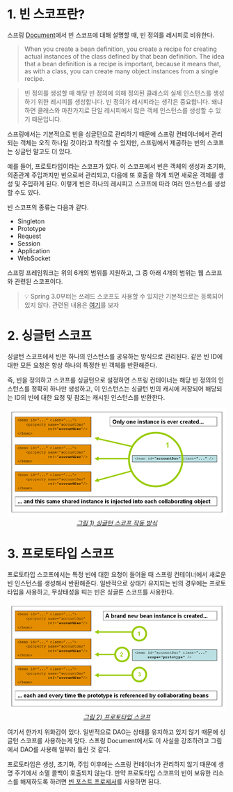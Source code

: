 # 1. 빈 스코프란?

스프링 [Document](https://docs.spring.io/spring-framework/docs/current/reference/html/core.html#beans-factory-scopes)에서 빈 스코프에 대해 설명할 때, 빈 정의를 레시피로 비유한다.

> When you create a bean definition, you create a recipe for creating actual instances of the class defined by that bean definition. The idea that a bean definition is a recipe is important, because it means that, as with a class, you can create many object instances from a single recipe.

> 빈 정의를 생성할 때 해당 빈 정의에 의해 정의된 클래스의 실제 인스턴스를 생성하기 위한 레시피를 생성합니다. 빈 정의가 레시피라는 생각은 중요합니다. 왜냐하면 클래스와 마찬가지로 단일 레시피에서 많은 객체 인스턴스를 생성할 수 있기 때문입니다.

스프링에서는 기본적으로 빈을 싱글턴으로 관리하기 때문에 스프링 컨테이너에서 관리되는 객체는 오직 하나일 것이라고 착각할 수 있지만, 스프링에서 제공하는 빈의 스코프는 싱글턴 말고도 더 있다.

예를 들어, 프로토타입이라는 스코프가 있다. 이 스코프에서 빈은 객체의 생성과 초기화, 의존관계 주입까지만 빈으로써 관리되고, 다음에 또 호출을 하게 되면 새로운 객체를 생성 및 주입하게 된다. 이렇게 빈은 하나의 레시피고 스코프에 따라 여러 인스턴스를 생성할 수도 있다.

빈 스코프의 종류는 다음과 같다.

-   Singleton
-   Prototype
-   Request
-   Session
-   Application
-   WebSocket

스프링 프레임워크는 위의 6개의 범위를 지원하고, 그 중 아래 4개의 범위는 웹 스코프와 관련된 스코프이다.

> 💡 Spring 3.0부터는 쓰레드 스코프도 사용할 수 있지만 기본적으로는 등록되어 있지 않다. 관련된 내용은 [여기](https://docs.spring.io/spring-framework/docs/5.3.19/javadoc-api/org/springframework/context/support/SimpleThreadScope.html)를 보자

# 2. 싱글턴 스코프

싱글턴 스코프에서 빈은 하나의 인스턴스를 공유하는 방식으로 관리된다. 같은 빈 ID에 대한 모든 요청은 항상 하나의 특정한 빈 객체를 반환해준다.

즉, 빈을 정의하고 스코프를 싱글턴으로 설정하면 스프링 컨테이너는 해당 빈 정의의 인스턴스를 정확히 하나만 생성하고, 이 인스턴스는 싱글턴 빈의 캐시에 저장되어 해당되는 ID의 빈에 대한 요청 및 참조는 캐시된 인스턴스를 반환한다.

<p align="center">
    <a href="https://docs.spring.io/spring-framework/docs/current/reference/html/core.html#beans-factory-scopes">
        <img src="../images/Bean Scope_1.png"><br>
        <em>그림 1) 싱글턴 스코프 작동 방식</em>
    </a>
</p>

# 3. 프로토타입 스코프

프로토타입 스코프에서는 특정 빈에 대한 요청이 들어올 때 스프링 컨테이너에서 새로운 빈 인스턴스를 생성해서 반환해준다. 일반적으로 상태가 유지되는 빈의 경우에는 프로토타입을 사용하고, 무상태성을 띠는 빈은 싱글톤 스코프를 사용한다.

<p align="center">
    <a href="https://docs.spring.io/spring-framework/docs/current/reference/html/core.html#beans-factory-scopes">
        <img src="../images/Bean Scope_2.png"><br>
        <em>그림 2) 프로토타입 스코프</em>
    </a>
</p>

여기서 한가지 위화감이 있다. 일반적으로 DAO는 상태를 유지하고 있지 않기 때문에 싱글턴 스코프를 사용하는게 맞다. 스프링 Document에서도 이 사실을 강조하려고 그림에서 DAO를 사용해 일부러 틀린 것 같다.

프로토타입은 생성, 초기화, 주입 이후에는 스프링 컨테이너가 관리하지 않기 때문에 생명 주기에서 소멸 콜백이 호출되지 않는다. 만약 프로토타입 스코프의 빈이 보유한 리소스를 해제하도록 하려면 [빈 포스트 프로세서](https://docs.spring.io/spring-framework/docs/current/reference/html/core.html#beans-factory-extension-bpp)를 사용하면 된다.
